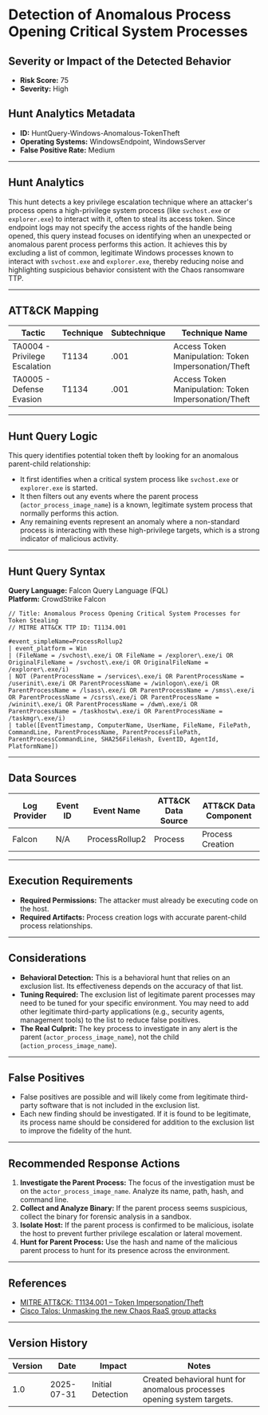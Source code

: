 # Detection of Anomalous Process Opening Critical System Processes

## Severity or Impact of the Detected Behavior
- **Risk Score:** 75
- **Severity:** High

## Hunt Analytics Metadata

- **ID:** HuntQuery-Windows-Anomalous-TokenTheft
- **Operating Systems:** WindowsEndpoint, WindowsServer
- **False Positive Rate:** Medium

---

## Hunt Analytics

This hunt detects a key privilege escalation technique where an attacker's process opens a high-privilege system process (like `svchost.exe` or `explorer.exe`) to interact with it, often to steal its access token. Since endpoint logs may not specify the access rights of the handle being opened, this query instead focuses on identifying when an unexpected or anomalous parent process performs this action. It achieves this by excluding a list of common, legitimate Windows processes known to interact with `svchost.exe` and `explorer.exe`, thereby reducing noise and highlighting suspicious behavior consistent with the Chaos ransomware TTP.

---

## ATT&CK Mapping

| Tactic                        | Technique   | Subtechnique | Technique Name                                 |
|-------------------------------|-------------|--------------|------------------------------------------------|
| TA0004 - Privilege Escalation | T1134       | .001         | Access Token Manipulation: Token Impersonation/Theft |
| TA0005 - Defense Evasion      | T1134       | .001         | Access Token Manipulation: Token Impersonation/Theft |

---

## Hunt Query Logic

This query identifies potential token theft by looking for an anomalous parent-child relationship:
- It first identifies when a critical system process like `svchost.exe` or `explorer.exe` is started.
- It then filters out any events where the parent process (`actor_process_image_name`) is a known, legitimate system process that normally performs this action.
- Any remaining events represent an anomaly where a non-standard process is interacting with these high-privilege targets, which is a strong indicator of malicious activity.

---

## Hunt Query Syntax

**Query Language:** Falcon Query Language (FQL)  
**Platform:** CrowdStrike Falcon

```fql
// Title: Anomalous Process Opening Critical System Processes for Token Stealing
// MITRE ATT&CK TTP ID: T1134.001

#event_simpleName=ProcessRollup2
| event_platform = Win
| (FileName = /svchost\.exe/i OR FileName = /explorer\.exe/i OR OriginalFileName = /svchost\.exe/i OR OriginalFileName = /explorer\.exe/i)
| NOT (ParentProcessName = /services\.exe/i OR ParentProcessName = /userinit\.exe/i OR ParentProcessName = /winlogon\.exe/i OR ParentProcessName = /lsass\.exe/i OR ParentProcessName = /smss\.exe/i OR ParentProcessName = /csrss\.exe/i OR ParentProcessName = /wininit\.exe/i OR ParentProcessName = /dwm\.exe/i OR ParentProcessName = /taskhostw\.exe/i OR ParentProcessName = /taskmgr\.exe/i)
| table([EventTimestamp, ComputerName, UserName, FileName, FilePath, CommandLine, ParentProcessName, ParentProcessFilePath, ParentProcessCommandLine, SHA256FileHash, EventID, AgentId, PlatformName])
```

---

## Data Sources

| Log Provider | Event ID | Event Name       | ATT&CK Data Source  | ATT&CK Data Component  |
|--------------|----------|------------------|---------------------|------------------------|
| Falcon       | N/A      | ProcessRollup2   | Process             | Process Creation       |

---

## Execution Requirements

- **Required Permissions:** The attacker must already be executing code on the host.
- **Required Artifacts:** Process creation logs with accurate parent-child process relationships.

---

## Considerations

- **Behavioral Detection:** This is a behavioral hunt that relies on an exclusion list. Its effectiveness depends on the accuracy of that list.
- **Tuning Required:** The exclusion list of legitimate parent processes may need to be tuned for your specific environment. You may need to add other legitimate third-party applications (e.g., security agents, management tools) to the list to reduce false positives.
- **The Real Culprit:** The key process to investigate in any alert is the parent (`actor_process_image_name`), not the child (`action_process_image_name`).

---

## False Positives

- False positives are possible and will likely come from legitimate third-party software that is not included in the exclusion list.
- Each new finding should be investigated. If it is found to be legitimate, its process name should be considered for addition to the exclusion list to improve the fidelity of the hunt.

---

## Recommended Response Actions

1.  **Investigate the Parent Process:** The focus of the investigation must be on the `actor_process_image_name`. Analyze its name, path, hash, and command line.
2.  **Collect and Analyze Binary:** If the parent process seems suspicious, collect the binary for forensic analysis in a sandbox.
3.  **Isolate Host:** If the parent process is confirmed to be malicious, isolate the host to prevent further privilege escalation or lateral movement.
4.  **Hunt for Parent Process:** Use the hash and name of the malicious parent process to hunt for its presence across the environment.

---

## References

- [MITRE ATT&CK: T1134.001 – Token Impersonation/Theft](https://attack.mitre.org/techniques/T1134/001/)
- [Cisco Talos: Unmasking the new Chaos RaaS group attacks](https://blog.talosintelligence.com/new-chaos-ransomware/)

---

## Version History

| Version | Date       | Impact            | Notes                                                              |
|---------|------------|-------------------|--------------------------------------------------------------------|
| 1.0     | 2025-07-31 | Initial Detection | Created behavioral hunt for anomalous processes opening system targets. |

